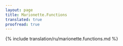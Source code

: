 ```yaml
---
layout: page
title: Marionette.Functions
translated: true
proofread: true
---
```


{% include translation/ru/marionette.functions.md %}

